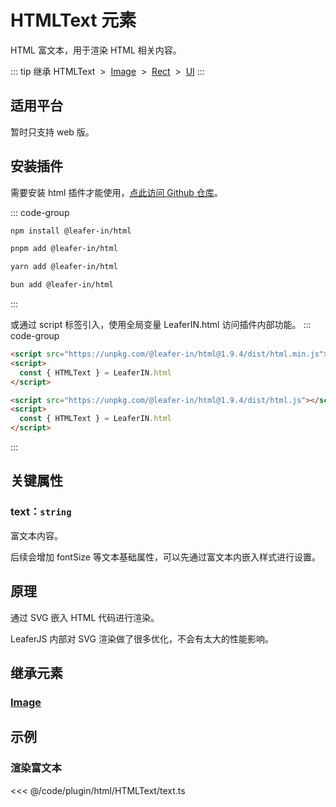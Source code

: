<script setup>
import Case from '/component/Case.vue'
</script>

# HTMLText 元素

HTML 富文本，用于渲染 HTML 相关内容。

<case name="HTMLText" height=100></case>

::: tip 继承
HTMLText &nbsp;>&nbsp; [Image](/reference/display/Image.md) &nbsp;>&nbsp; [Rect](/reference/display/Rect.md) &nbsp;>&nbsp; [UI](/reference/display/UI.md)
:::

<!-- # HTML 插件

用于渲染 HTML 相关内容。 -->

## 适用平台

暂时只支持 web 版。

## 安装插件

需要安装 html 插件才能使用，[点此访问 Github 仓库](https://github.com/leaferjs/leafer-in/tree/main/packages/html)。

::: code-group

```sh [npm]
npm install @leafer-in/html
```

```sh [pnpm]
pnpm add @leafer-in/html
```

```sh [yarn]
yarn add @leafer-in/html
```

```sh [bun]
bun add @leafer-in/html
```

:::

或通过 script 标签引入，使用全局变量 LeaferIN.html 访问插件内部功能。
::: code-group

```html [html.min]
<script src="https://unpkg.com/@leafer-in/html@1.9.4/dist/html.min.js"></script>
<script>
  const { HTMLText } = LeaferIN.html
</script>
```

```html [html]
<script src="https://unpkg.com/@leafer-in/html@1.9.4/dist/html.js"></script>
<script>
  const { HTMLText } = LeaferIN.html
</script>
```

<!-- https://unpkg.com 无法访问时，可替换为 https://cdn.jsdelivr.net/npm -->

:::

## 关键属性

### text：`string`

富文本内容。

后续会增加 fontSize 等文本基础属性，可以先通过富文本内嵌入样式进行设置。

## 原理

通过 SVG 嵌入 HTML 代码进行渲染。

LeaferJS 内部对 SVG 渲染做了很多优化，不会有太大的性能影响。

## 继承元素

### [Image](/reference/display/Image.md)

## 示例

<case name="HTMLText" height=100></case>

### 渲染富文本

<<< @/code/plugin/html/HTMLText/text.ts
